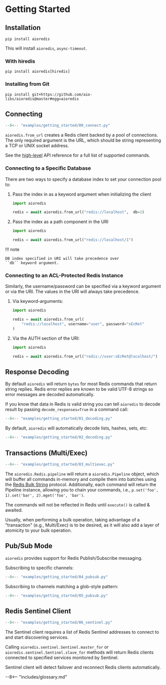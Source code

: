 # Getting Started

## Installation

```shell
pip install aioredis
```

This will install `aioredis`, `async-timeout`.

### With hiredis

```shell
pip install aioredis[hiredis]
```

### Installing from Git

```shell
pip install git+https://github.com/aio-libs/aioredis@master#egg=aioredis
```


## Connecting

```python
--8<-- "examples/getting_started/00_connect.py"
```

`aioredis.from_url` creates a Redis client backed by a pool of connections. The only
required argument is the URL, which should be string representing a TCP or UNIX socket
address.

See the [high-level](api/high-level.md) API reference for a full list of supported
commands.

### Connecting to a Specific Database

There are two ways to specify a database index to set your connection pool to:

1. Pass the index in as a keyword argument when initializing the client
   ```python
   import aioredis

   redis = await aioredis.from_url("redis://localhost",  db=1)
   ```

2. Pass the index as a path component in the URI
   ```python
   import aioredis

   redis = await aioredis.from_url("redis://localhost/1")
   ```

!!! note

    DB index specified in URI will take precedence over
    ``db`` keyword argument.

### Connecting to an ACL-Protected Redis Instance

Similarly, the username/password can be specified via a keyword argument or via the URI.
The values in the URI will always take precedence.

1. Via keyword-arguments:
   ```python
   import aioredis

   redis = await aioredis.from_url(
       "redis://localhost", username="user", password="sEcRet"
   )
   ```

2. Via the AUTH section of the URI:
   ```python
   import aioredis

   redis = await aioredis.from_url("redis://user:sEcRet@localhost/")
   ```


## Response Decoding
By default `aioredis` will return `bytes` for most Redis commands that return string
replies. Redis error replies are known to be valid UTF-8 strings so error messages are
decoded automatically.

If you know that data in Redis is valid string you can tell `aioredis` to decode result
by passing `decode_responses=True` in a command call:

```python
--8<-- "examples/getting_started/01_decoding.py"
```

By default, `aioredis` will automatically decode lists, hashes, sets, etc:

```python
--8<-- "examples/getting_started/02_decoding.py"
```

## Transactions (Multi/Exec)

```python
--8<-- "examples/getting_started/03_multiexec.py"
```

The `aioredis.Redis.pipeline` will return a `aioredis.Pipeline` object, which will
buffer all commands in-memory and compile them into batches using the
[Redis Bulk String](https://redis.io/topics/protocol) protocol. Additionally, each
command will return the Pipeline instance, allowing you to chain your commands,
i.e., `p.set('foo', 1).set('bar', 2).mget('foo', 'bar')`.

The commands will not be reflected in Redis until `execute()` is called & awaited.

Usually, when performing a bulk operation, taking advantage of a "transaction" (e.g.,
Multi/Exec) is to be desired, as it will also add a layer of atomicity to your bulk
operation.


## Pub/Sub Mode

`aioredis` provides support for Redis Publish/Subscribe messaging.

Subscribing to specific channels:

```python
--8<-- "examples/getting_started/04_pubsub.py"
```

Subscribing to channels matching a glob-style pattern:

```python
--8<-- "examples/getting_started/05_pubsub.py"
```

## Redis Sentinel Client

```python
--8<-- "examples/getting_started/06_sentinel.py"
```

The Sentinel client requires a list of Redis Sentinel addresses to connect to and start
discovering services.

Calling `aioredis.sentinel.Sentinel.master_for` or
`aioredis.sentinel.Sentinel.slave_for` methods will return Redis clients connected to
specified services monitored by Sentinel.

Sentinel client will detect failover and reconnect Redis clients automatically.


--8<-- "includes/glossary.md"

